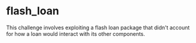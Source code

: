 # flash_loan

This challenge involves exploiting a flash loan package that didn't account for how a loan would interact with its other components.